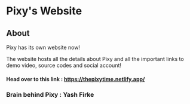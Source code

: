 # __Pixy's Website__

## __About__
Pixy has its own website now!

The website hosts all the details about Pixy and all the important links to demo video, source codes and social account!

#### __Head over to this link__ : <https://thepixytime.netlify.app/>

### Brain behind Pixy : Yash Firke
